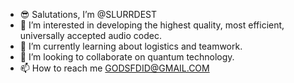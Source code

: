 - 😎 Salutations, I’m @SLURRDEST
- 👀 I’m interested in developing the highest quality, most efficient, universally accepted audio codec.
- 🧠 I’m currently learning about logistics and teamwork.
- 💞️ I’m looking to collaborate on quantum technology.
- 📫 How to reach me GODSFDID@GMAIL.COM 

<!---
SLURRDEST/SLURRDEST is a ✨ special ✨ repository because its `README.md` (this file) appears on your GitHub profile.
You can click the Preview link to take a look at your changes.
--->
